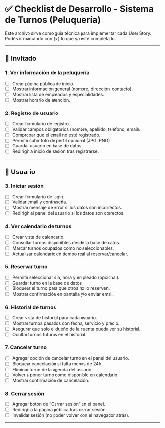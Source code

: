 # ✅ Checklist de Desarrollo - Sistema de Turnos (Peluquería)

Este archivo sirve como guía técnica para implementar cada User Story.  
Podés ir marcando con `[x]` lo que ya esté completado.  

---

## 👤 Invitado

### 1. Ver información de la peluquería
- [ ] Crear página pública de inicio.  
- [ ] Mostrar información general (nombre, dirección, contacto).  
- [ ] Mostrar lista de empleados y especialidades.  
- [ ] Mostrar horario de atención.  

### 2. Registro de usuario
- [ ] Crear formulario de registro.  
- [ ] Validar campos obligatorios (nombre, apellido, teléfono, email).  
- [ ] Comprobar que el email no esté registrado.  
- [ ] Permitir subir foto de perfil opcional (JPG, PNG).  
- [ ] Guardar usuario en base de datos.  
- [ ] Redirigir a inicio de sesión tras registrarse.  

---

## 👤 Usuario

### 3. Iniciar sesión
- [ ] Crear formulario de login.  
- [ ] Validar email y contraseña.  
- [ ] Mostrar mensaje de error si los datos son incorrectos.  
- [ ] Redirigir al panel del usuario si los datos son correctos.  

### 4. Ver calendario de turnos
- [ ] Crear vista de calendario.  
- [ ] Consultar turnos disponibles desde la base de datos.  
- [ ] Marcar turnos ocupados como no seleccionables.  
- [ ] Actualizar calendario en tiempo real al reservar/cancelar.  

### 5. Reservar turno
- [ ] Permitir seleccionar día, hora y empleado (opcional).  
- [ ] Guardar turno en la base de datos.  
- [ ] Bloquear el turno para que otros no lo reserven.  
- [ ] Mostrar confirmación en pantalla y/o enviar email.  

### 6. Historial de turnos
- [ ] Crear vista de historial para cada usuario.  
- [ ] Mostrar turnos pasados con fecha, servicio y precio.  
- [ ] Asegurar que solo el dueño de la cuenta pueda ver su historial.  
- [ ] Ocultar turnos futuros en el historial.  

### 7. Cancelar turno
- [ ] Agregar opción de cancelar turno en el panel del usuario.  
- [ ] Bloquear cancelación si falta menos de 24h.  
- [ ] Eliminar turno de la agenda del usuario.  
- [ ] Volver a poner turno como disponible en calendario.  
- [ ] Mostrar confirmación de cancelación.  

### 8. Cerrar sesión
- [ ] Agregar botón de “Cerrar sesión” en el panel.  
- [ ] Redirigir a la página pública tras cerrar sesión.  
- [ ] Invalidar sesión (no poder volver con el navegador atrás).  

---
